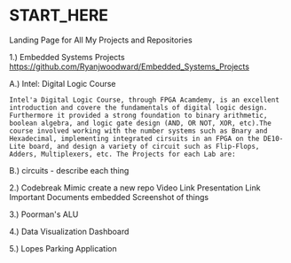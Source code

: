 # START_HERE
Landing Page for All My Projects and Repositories


1.) Embedded Systems Projects
  https://github.com/Ryanjwoodward/Embedded_Systems_Projects
  
  A.) Intel: Digital Logic Course
    
    Intel'a Digital Logic Course, through FPGA Acamdemy, is an excellent introduction and covere the fundamentals of digital logic design. Furthermore it provided a strong foundation to binary arithmetic, boolean algebra, and logic gate design (AND, OR NOT, XOR, etc).The course involved working with the number systems such as Bnary and Hexadecimal, implementing integrated cirsuits in an FPGA on the DE10-Lite board, and design a variety of circuit such as Flip-Flops, Adders, Multiplexers, etc. The Projects for each Lab are: 
  B.) circuits
    - describe each thing
   
2.) Codebreak Mimic 
create a new repo
  Video Link
  Presentation Link
  Important Documents embedded
  Screenshot of things
  
3.) Poorman's ALU


4.) Data Visualization Dashboard

5.) Lopes Parking Application
